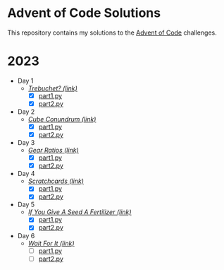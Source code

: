 # Advent of Code Solutions

This repository contains my solutions to the [Advent of Code](https://adventofcode.com/) challenges.

# 2023

- Day 1
  - [_Trebuchet? (link)_](https://adventofcode.com/2023/day/1)
    - [x] [part1.py](2023/Day01/part_1.py)
    - [x] [part2.py](2023/Day01/part_2.py)

- Day 2
  - [_Cube Conundrum (link)_](https://adventofcode.com/2023/day/2)
    - [x] [part1.py](2023/Day02/part_1.py)
    - [x] [part2.py](2023/Day02/part_2.py)

- Day 3
  - [_Gear Ratios (link)_](https://adventofcode.com/2023/day/3)
    - [x] [part1.py](2023/Day03/part_1.py)
    - [x] [part2.py](2023/Day03/part_2.py)

- Day 4
  - [_Scratchcards (link)_](https://adventofcode.com/2023/day/4)
    - [x] [part1.py](2023/Day04/part_1.py) 
    - [x] [part2.py](2023/Day04/part_2.py)

- Day 5
  - [_If You Give A Seed A Fertilizer (link)_](https://adventofcode.com/2023/day/5)
    - [x] [part1.py](2023/Day05/part_1.py)
    - [x] [part2.py](2023/Day05/part_2.py)

- Day 6
  - [_Wait For It (link)_](https://adventofcode.com/2023/day/6)
    - [ ] [part1.py](2023/Day06/part_1.py)
    - [ ] [part2.py](2023/Day06/part_2.py)